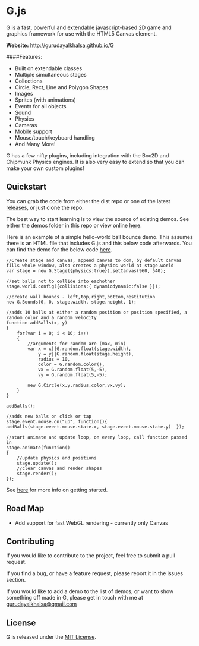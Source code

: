 G.js
=============

G is a fast, powerful and extendable javascript-based 2D game and graphics framework for use with the HTML5 Canvas element.

**Website:** http://gurudayalkhalsa.github.io/G

####Features:

- Built on extendable classes
- Multiple simultaneous stages
- Collections
- Circle, Rect, Line and Polygon Shapes
- Images
- Sprites (with animations)
- Events for all objects
- Sound
- Physics
- Cameras
- Mobile support
- Mouse/touch/keyboard handling
- And Many More!

G has a few nifty plugins, including integration with the Box2D and Chipmunk Physics engines. It is also very easy to extend so that you can make your own custom plugins!

Quickstart
-----------------

You can grab the code from either the dist repo or one of the latest [releases](https://github.com/GurudayalKhalsa/G/releases), or just clone the repo.

The best way to start learning is to view the source of existing demos. See either the demos folder in this repo or view online [here](http://gurudayalkhalsa.github.io/G/demos/).

Here is an example of a simple hello-world ball bounce demo. This assumes there is an HTML file that includes G.js and this below code afterwards. You can find the demo for the below code [here](http://gurudayalkhalsa.github.io/G/demos/bounce).

    //Create stage and canvas, append canvas to dom, by default canvas fills whole window, also creates a physics world at stage.world
    var stage = new G.Stage({physics:true}).setCanvas(960, 540);

    //set balls not to collide into eachother
    stage.world.config({collisions:{ dynamicdynamic:false }});

    //create wall bounds - left,top,right,bottom,restitution
    new G.Bounds(0, 0, stage.width, stage.height, 1);

    //adds 10 balls at either a random position or position specified, a random color and a random velocity
    function addBalls(x, y)
    {
        for(var i = 0; i < 10; i++)
        {
            //arguments for random are (max, min)
            var x = x||G.random.float(stage.width),
                y = y||G.random.float(stage.height),
                radius = 10,
                color = G.random.color(),
                vx = G.random.float(5,-5),
                vy = G.random.float(5,-5);

            new G.Circle(x,y,radius,color,vx,vy);
        }
    }

    addBalls();

    //adds new balls on click or tap
    stage.event.mouse.on("up", function(){  addBalls(stage.event.mouse.state.x, stage.event.mouse.state.y)  });

    //start animate and update loop, on every loop, call function passed in
    stage.animate(function()
    {
        //update physics and positions
        stage.update();
        //clear canvas and render shapes
        stage.render();
    });

See [here](http://gurudayalkhalsa.github.io/G/getting-started) for more info on getting started.


Road Map
--------

- Add support for fast WebGL rendering - currently only Canvas

Contributing
------------

If you would like to contribute to the project, feel free to submit a pull request.

If you find a bug, or have a feature request, please report it in the issues section.

If you would like to add a demo to the list of demos, or want to show something off made in G, please get in touch with me at gurudayalkhalsa@gmail.com

License
-------

G is released under the [MIT License](http://opensource.org/licenses/MIT).